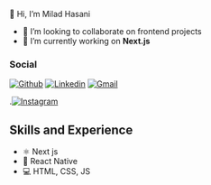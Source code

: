 👋 Hi, I’m Milad Hasani 
- 💞️ I’m looking to collaborate on frontend projects
- 🔭 I’m currently working on **Next.js**


### Social
[![Github](https://img.shields.io/badge/GitHub-100000?style=for-the-badge&logo=github&logoColor=white)](https://github.com/milad7212)
[![Linkedin](https://img.shields.io/badge/LinkedIn-0077B5?style=for-the-badge&logo=linkedin&logoColor=white)](https://www.linkedin.com/in/https://www.linkedin.com/in/milad-hasani-52b330176/)
[![Gmail](https://img.shields.io/badge/Gmail-D14836?style=for-the-badge&logo=gmail&logoColor=white)](mailto:milad7212@gmail.com)

.[![Instagram](https://img.shields.io/badge/Instagram-E4405F?style=for-the-badge&logo=instagram&logoColor=white)](https://www.instagram.com/miladhasani7212/)

<!-- .[![codepen].(https://img.shields.io/badge/Codepen-000000?style=for-the-badge&logo=codepen&logoColor=white)]( -->

## Skills and Experience
* ⚛ Next js
* 📱 React Native
* 💻 HTML, CSS, JS
